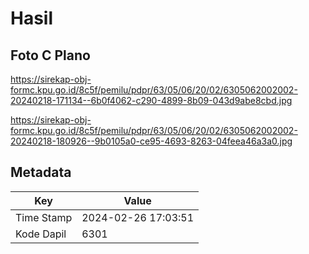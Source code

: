 # Hasil

## Foto C Plano

https://sirekap-obj-formc.kpu.go.id/8c5f/pemilu/pdpr/63/05/06/20/02/6305062002002-20240218-171134--6b0f4062-c290-4899-8b09-043d9abe8cbd.jpg

https://sirekap-obj-formc.kpu.go.id/8c5f/pemilu/pdpr/63/05/06/20/02/6305062002002-20240218-180926--9b0105a0-ce95-4693-8263-04feea46a3a0.jpg


## Metadata

| Key        | Value               |
| ---------- | ------------------- |
| Time Stamp | 2024-02-26 17:03:51 |
| Kode Dapil | 6301                |



